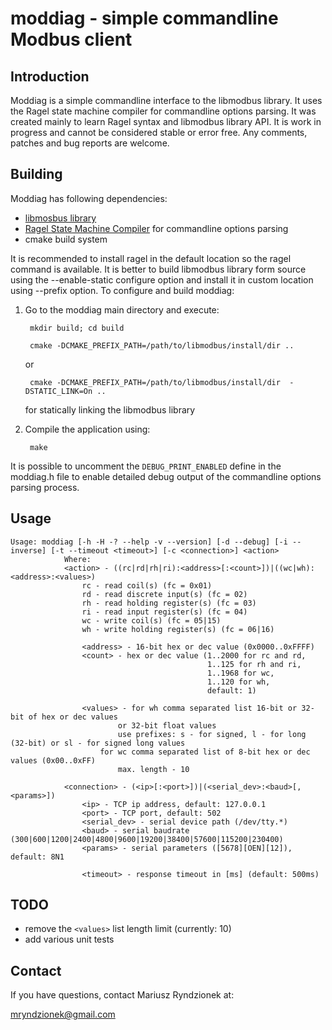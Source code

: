 moddiag - simple commandline Modbus client
==========================================

Introduction
------------

Moddiag is a simple commandline interface to the libmodbus library. It uses the Ragel state machine compiler for commandline options parsing. It was created mainly to learn Ragel syntax and libmodbus library API. It is work in progress and cannot be considered stable or error free. Any comments, patches and bug reports are welcome.

Building
--------
Moddiag has following dependencies:

* [libmosbus library](http://libmodbus.org/)
* [Ragel State Machine Compiler](http://www.complang.org/ragel/) for commandline options parsing
* cmake build system

It is recommended to install ragel in the default location so the ragel command is available. It is better to build libmodbus library form source using the --enable-static configure option and install it in custom location using --prefix option. To configure and build moddiag:

1. Go to the moddiag main directory and execute:

        mkdir build; cd build
        
        cmake -DCMAKE_PREFIX_PATH=/path/to/libmodbus/install/dir ..
    or
    
        cmake -DCMAKE_PREFIX_PATH=/path/to/libmodbus/install/dir  -DSTATIC_LINK=On ..
        
    for statically linking the libmodbus library
    
2. Compile the application using:

        make

It is possible to uncomment the `DEBUG_PRINT_ENABLED` define in the moddiag.h file to enable detailed debug output of the commandline options parsing process.
 
Usage
-----

    Usage: moddiag [-h -H -? --help -v --version] [-d --debug] [-i --inverse] [-t --timeout <timeout>] [-c <connection>] <action>
                Where:
                <action> - ((rc|rd|rh|ri):<address>[:<count>])|((wc|wh):<address>:<values>)
                    rc - read coil(s) (fc = 0x01)
                    rd - read discrete input(s) (fc = 02)
                    rh - read holding register(s) (fc = 03)
                    ri - read input register(s) (fc = 04)
                    wc - write coil(s) (fc = 05|15)
                    wh - write holding register(s) (fc = 06|16)

                    <address> - 16-bit hex or dec value (0x0000..0xFFFF)
                    <count> - hex or dec value (1..2000 for rc and rd,
                                                1..125 for rh and ri,
                                                1..1968 for wc,
                                                1..120 for wh,
                                                default: 1)

                    <values> - for wh comma separated list 16-bit or 32-bit of hex or dec values
                            or 32-bit float values
                            use prefixes: s - for signed, l - for long (32-bit) or sl - for signed long values
                        for wc comma separated list of 8-bit hex or dec values (0x00..0xFF)
                            max. length - 10

                <connection> - (<ip>[:<port>])|(<serial_dev>:<baud>[,<params>])
                    <ip> - TCP ip address, default: 127.0.0.1
                    <port> - TCP port, default: 502
                    <serial_dev> - serial device path (/dev/tty.*)
                    <baud> - serial baudrate (300|600|1200|2400|4800|9600|19200|38400|57600|115200|230400)
                    <params> - serial parameters ([5678][OEN][12]), default: 8N1

                    <timeout> - response timeout in [ms] (default: 500ms)
                    

                    
TODO
----

* remove the `<values>` list length limit (currently: 10) 
* add various unit tests

Contact
-------
If you have questions, contact Mariusz Ryndzionek at:

<mryndzionek@gmail.com>
